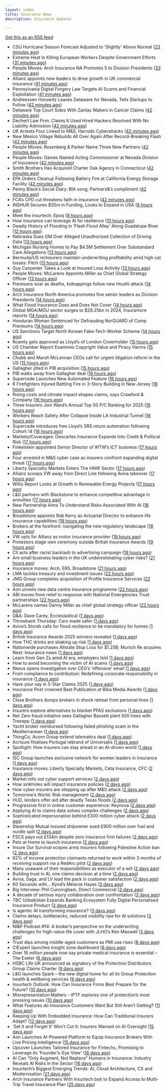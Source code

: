 ```yaml
---
layout: index
title: Insurance News
description: Insurance Updates

---
```


[Get this as an RSS feed](/insurance.rss)

<!-- news_marker starts -->
- CSU Hurricane Season Forecast Adjusted to ‘Slightly’ Above Normal ([23 minutes ago](https://www.insurancejournal.com/news/national/2025/07/11/831239.htm))
- Extreme Heat Is Killing European Workers Despite Government Efforts ([31 minutes ago](https://www.insurancejournal.com/news/international/2025/07/11/831148.htm))
- People Moves: Arch Insurance NA Promotes 5 to Division Presidents ([33 minutes ago](https://www.insurancejournal.com/news/national/2025/07/11/831232.htm))
- Allianz appoints new leaders to drive growth in UK commercial insurance ([41 minutes ago](https://www.reinsurancene.ws/allianz-appoints-new-leaders-to-drive-growth-in-uk-commercial-insurance/))
- Pennsylvania Digital Forgery Law Targets AI Scams and Financial Exploitation ([41 minutes ago](https://www.insurancejournal.com/news/east/2025/07/11/830890.htm))
- Andreessen Horowitz Leaves Delaware for Nevada, Tells Startups to Follow ([42 minutes ago](https://www.insurancejournal.com/news/east/2025/07/11/831227.htm))
- Delaware Top Court Sides With Zantac Makers in Cancer Claims ([42 minutes ago](https://www.insurancejournal.com/news/national/2025/07/11/831243.htm))
- Dechert Law Firm: Claims It Used Hired Hackers Resolved With No Liability Admission ([42 minutes ago](https://www.insurancejournal.com/news/east/2025/07/11/831256.htm))
- UK Arrests Four Linked to M&S, Harrods Cyberattacks ([42 minutes ago](https://www.insurancejournal.com/news/international/2025/07/11/831200.htm))
- New Mexico Village Rebuilds All Over Again After Record-Breaking Flash ([42 minutes ago](https://www.insurancejournal.com/news/west/2025/07/11/831158.htm))
- People Moves: Rosenberg & Parker Name Three New Partners ([42 minutes ago](https://www.insurancejournal.com/news/east/2025/07/11/831016.htm))
- People Moves: Gaines Named Acting Commissioner at Nevada Division of Insurance ([42 minutes ago](https://www.insurancejournal.com/news/west/2025/07/11/830591.htm))
- Smith Brothers Has Acquired Charter Oak Agency in Connecticut ([42 minutes ago](https://www.insurancejournal.com/news/east/2025/07/11/831235.htm))
- EPA Orders Cleanup Following Battery Fire at California Energy Storage Facility ([42 minutes ago](https://www.insurancejournal.com/news/west/2025/07/11/830600.htm))
- Penny Black’s Social Diary: BIA song; Partners&’s compliment ([42 minutes ago](https://www.postonline.co.uk/people/7957919/penny-black%E2%80%99s-social-diary-bia-song-partners%E2%80%99s-compliment))
- FCA’s CPD cut threatens faith in insurance ([42 minutes ago](https://www.postonline.co.uk/regulation/7958098/fca%E2%80%99s-cpd-cut-threatens-faith-in-insurance))
- INSHUR Secures $35m in Funding, Looks to Expand in USA ([8 hours ago](https://insurance-edge.net/2025/07/10/inshur-secures-35m-in-funding-looks-to-expand-in-usa/))
- Meet the insurtech: Epoq ([9 hours ago](https://www.dig-in.com/news/meet-the-insurtech-epoq))
- How insurance can leverage AI for resilience ([10 hours ago](https://www.dig-in.com/opinion/how-insurance-can-leverage-ai-for-resilience))
- Deadly History of Flooding in ‘Flash Flood Alley’ Along Guadalupe River ([12 hours ago](https://www.insurancejournal.com/news/southcentral/2025/07/10/831210.htm))
- Nebraska Sues GM Over Alleged Unauthorized Collection of Driving Data ([13 hours ago](https://www.insurancejournal.com/news/midwest/2025/07/10/831204.htm))
- Michigan Nursing Homes to Pay $4.5M Settlement Over Substandard Care Allegations ([13 hours ago](https://www.insurancejournal.com/news/midwest/2025/07/10/831198.htm))
- Bermuda/US re/insurers maintain underwriting profitability amid high cat losses: Fitch ([13 hours ago](https://www.reinsurancene.ws/bermuda-us-re-insurers-maintain-underwriting-profitability-amid-high-cat-losses-fitch/))
- Guy Carpenter Takes a Look at Insured Loss Activity ([13 hours ago](https://insurance-edge.net/2025/07/10/guy-carpenter-takes-a-look-at-insured-loss-activity/))
- People Moves: McLarens Appoints Miller as Chief Global Strategy Officer ([13 hours ago](https://www.insurancejournal.com/news/southcentral/2025/07/10/831192.htm))
- Premiums soar as deaths, kidnappings follow new Houthi attack ([14 hours ago](https://www.insurancebusinessmag.com/uk/news/breaking-news/premiums-soar-as-deaths-kidnappings-follow-new-houthi-attack-542180.aspx))
- Arch Insurance North America promotes five senior leaders as Division Presidents ([14 hours ago](https://www.reinsurancene.ws/arch-insurance-north-america-promotes-five-senior-leaders-as-division-presidents/))
- What Flood Insurance Does and Does Not Cover ([14 hours ago](https://www.insurancejournal.com/news/national/2025/07/10/831185.htm))
- Global MGA/MGU sector surges to $29.25bn in 2024, Insuramore reports ([14 hours ago](https://www.reinsurancene.ws/global-mga-mgu-sector-surges-to-29-25bn-in-2024-insuramore-reports/))
- Honduran Woman Sentenced for Defrauding NorGUARD of Comp Premiums ([14 hours ago](https://www.insurancejournal.com/news/southeast/2025/07/10/831174.htm))
- US Sanctions Target North Korean Fake-Tech-Worker Scheme ([14 hours ago](https://www.insurancejournal.com/news/national/2025/07/10/831172.htm))
- Roamly gets approved as Lloyd’s of London Coverholder ([15 hours ago](https://www.reinsurancene.ws/roamly-gets-approved-as-lloyds-of-london-coverholder/))
- US Chamber Report Examines Copyright Value and Piracy Harms ([15 hours ago](https://www.insurancejournal.com/news/national/2025/07/10/831168.htm))
- Chubb and Marsh McLennan CEOs call for urgent litigation reform in the US ([15 hours ago](https://www.reinsurancene.ws/chubb-and-marsh-mclennan-ceos-call-for-urgent-litigation-reform-in-the-us/))
- Gallagher jilted in PIB acquisition ([15 hours ago](https://www.insurancebusinessmag.com/uk/news/breaking-news/gallagher-jilted-in-pib-acquisition-542202.aspx))
- PIB walks away from Gallagher deal ([16 hours ago](https://www.postonline.co.uk/news/7958117/pib-walks-away-from-gallagher-deal))
- Supercede Launches New Automated Feature ([16 hours ago](https://insurance-edge.net/2025/07/10/supercede-launches-new-automated-feature/))
- 6 Firefighters Injured Battling Fire in 3-Story Building in New Jersey ([16 hours ago](https://www.insurancejournal.com/news/east/2025/07/10/831161.htm))
- Rising costs and climate impact shapes claims, says Crawford & Company ([16 hours ago](https://www.reinsurancene.ws/rising-costs-and-climate-impact-shapes-claims-says-crawford-company/))
- Three Insurers Join Ward’s Annual Top 50 P/C Ranking for 2025 ([16 hours ago](https://www.insurancejournal.com/news/national/2025/07/10/831155.htm))
- Workers Reach Safety After Collapse Inside LA Industrial Tunnel ([16 hours ago](https://www.insurancejournal.com/news/west/2025/07/10/831152.htm))
- Supercede introduces free Lloyd’s SRS return automation following Cohort 14 ([16 hours ago](https://www.reinsurancene.ws/supercede-introduces-free-lloyds-srs-return-automation-following-cohort-14/))
- Markets/Coverages: Descartes Insurance Expands Into Credit & Political Risk ([17 hours ago](https://www.insurancejournal.com/news/international/2025/07/10/831142.htm))
- Finkelstein appointed Senior Director of WTW’s ICT business ([17 hours ago](https://www.reinsurancene.ws/finkelstein-appointed-senior-director-of-wtws-ict-business/))
- Four arrested in M&S cyber case as insurers confront expanding digital threat ([17 hours ago](https://www.insurancebusinessmag.com/uk/news/cyber/four-arrested-in-mands-cyber-case-as-insurers-confront-expanding-digital-threat-542143.aspx))
- Liberty Specialty Markets Enters The HNW Sector ([17 hours ago](https://insurance-edge.net/2025/07/10/liberty-specialty-markets-enters-the-hnw-sector/))
- Allianz scoops VW away from Direct Line following Aviva takeover ([17 hours ago](https://www.insurancebusinessmag.com/uk/news/auto-motor/allianz-scoops-vw-away-from-direct-line-following-aviva-takeover-542129.aspx))
- Willis Report Looks at Growth in Renewable Energy Projects ([17 hours ago](https://insurance-edge.net/2025/07/10/willis-report-looks-at-growth-in-renewable-energy-projects/))
- L&G partners with Blackstone to enhance competitive advantage in annuities ([17 hours ago](https://www.reinsurancene.ws/lg-partners-with-blackstone-to-enhance-competitive-advantage-in-annuities/))
- New Partnership Aims To Understand Risks Associated With AI ([18 hours ago](https://insurance-edge.net/2025/07/10/new-partnership-aims-to-understand-risks-associated-with-ai/))
- Broadstone appoints Rob Kerry as Actuarial Director to enhance life insurance capabilities ([18 hours ago](https://ifamagazine.com/broadstone-appoints-rob-kerry-as-actuarial-director-to-enhance-life-insurance-capabilities/))
- Brokers at the forefront: navigating the new regulatory landscape ([18 hours ago](https://www.insurancebusinessmag.com/uk/news/breaking-news/brokers-at-the-forefront-navigating-the-new-regulatory-landscape-542106.aspx))
- VW opts for Allianz as motor insurance provider ([19 hours ago](https://www.postonline.co.uk/personal/7958114/vw-opts-for-allianz-as-motor-insurance-provider))
- Protestors stage own ceremony outside British Insurance Awards ([19 hours ago](https://www.postonline.co.uk/news/7958112/protestors-stage-own-ceremony-outside-british-insurance-awards))
- CII acts after racist backlash to advertising campaign ([19 hours ago](https://www.postonline.co.uk/news/7958113/cii-acts-after-racist-backlash-to-advertising-campaign))
- Are small business leaders in the UK underestimating cyber risks? ([21 hours ago](https://www.insurancebusinessmag.com/uk/news/cyber/are-small-business-leaders-in-the-uk-underestimating-cyber-risks-542090.aspx))
- Insurance moves: Arch, ERS, Broadstone ([21 hours ago](https://www.insurancebusinessmag.com/uk/news/breaking-news/insurance-moves-arch-ers-broadstone-542088.aspx))
- LMA tackles treasury and investment issues ([22 hours ago](https://www.insurancebusinessmag.com/uk/news/breaking-news/lma-tackles-treasury-and-investment-issues-542087.aspx))
- JMG Group completes acquisition of Profile Insurance Services ([22 hours ago](https://www.insurancebusinessmag.com/uk/news/breaking-news/jmg-group-completes-acquisition-of-profile-insurance-services-542083.aspx))
- Aon unveils new data centre insurance programme ([22 hours ago](https://www.insurancebusinessmag.com/uk/news/breaking-news/aon-unveils-new-data-centre-insurance-programme-542077.aspx))
- ABI moves from relief to response with National Emergencies Trust partnerships ([22 hours ago](https://www.insurancebusinessmag.com/uk/news/non-profits/abi-moves-from-relief-to-response-with-national-emergencies-trust-partnerships-542076.aspx))
- McLarens names Danny Miller as chief global strategy officer ([23 hours ago](https://www.insurancebusinessmag.com/uk/news/breaking-news/mclarens-names-danny-miller-as-chief-global-strategy-officer-542066.aspx))
- Q&A: Dave Carey, Ecclesiastical ([1 days ago](https://www.postonline.co.uk/commercial/7957606/qa-dave-carey-ecclesiastical))
- Throwback Thursday: Cars made safer ([1 days ago](https://www.postonline.co.uk/personal/7956734/throwback-thursday-cars-made-safer))
- Aviva’s Storah calls for flood resilience to be mandatory for homes ([1 days ago](https://www.postonline.co.uk/personal/7958012/aviva%E2%80%99s-storah-calls-for-flood-resilience-to-be-mandatory-for-homes))
- British Insurance Awards 2025 winners revealed ([1 days ago](https://www.postonline.co.uk/broker/7958092/british-insurance-awards-2025-winners-revealed))
- How THC drinks are shaking up risk ([1 days ago](https://www.dig-in.com/opinion/how-thc-drinks-are-shaking-up-risk))
- Nationwide purchases Allstate Stop Loss for $1.25B; Munich Re acquires Next: Insurance news ([1 days ago](https://www.dig-in.com/news/nationwide-allstate-stop-loss-1-25b-munich-re-acquires-next))
- Learn from Gen Zs amid AI era, employers told ([1 days ago](https://www.insurancebusinessmag.com/uk/business-strategy/learn-from-gen-zs-amid-ai-era-employers-told-542007.aspx))
- How to avoid becoming the victim of AI scams ([1 days ago](https://www.dig-in.com/podcast/how-to-avoid-becoming-the-victim-of-ai-scams))
- Nexus opens investigation over CEO’s ‘offensive’ email ([1 days ago](https://www.postonline.co.uk/lloyd%E2%80%99slondon/7958105/nexus-opens-investigation-over-ceo%E2%80%99s-%E2%80%98offensive%E2%80%99-email))
- From compliance to contribution: Redefining corporate responsibility in insurance ([1 days ago](https://www.insurancebusinessmag.com/uk/news/breaking-news/from-compliance-to-contribution-redefining-corporate-responsibility-in-insurance-541939.aspx))
- Have your say in 5-Star Claims 2025 ([1 days ago](https://www.insurancebusinessmag.com/uk/news/claims/have-your-say-in-5star-claims-2025-541937.aspx))
- Insurance Post crowned Best Publication at Biba Media Awards ([1 days ago](https://www.postonline.co.uk/news/7958106/insurance-post-crowned-best-publication-at-biba-media-awards))
- Close Brothers dumps brokers in shock retreat from personal lines ([1 days ago](https://www.insurancebusinessmag.com/uk/news/breaking-news/close-brothers-dumps-brokers-in-shock-retreat-from-personal-lines-541924.aspx))
- Insurers explore alternatives to blanket PFAS exclusions ([1 days ago](https://www.postonline.co.uk/commercial/7958054/insurers-explore-alternatives-to-blanket-pfas-exclusions))
- Net Zero fraud initiative sees Gallagher Bassett plant 500 trees with Treeapp ([1 days ago](https://www.insurancebusinessmag.com/uk/news/environmental/net-zero-fraud-initiative-sees-gallagher-bassett-plant-500-trees-with-treeapp-541918.aspx))
- Yacht broker reimbursed following failed phishing scam in the Mediterranean ([1 days ago](https://www.insurancebusinessmag.com/uk/news/cyber/yacht-broker-reimbursed-following-failed-phishing-scam-in-the-mediterranean-541911.aspx))
- ThingCo, Acorn Group extend telematics deal ([1 days ago](https://www.insurancebusinessmag.com/uk/news/auto-motor/thingco-acorn-group-extend-telematics-deal-541908.aspx))
- Acrisure finalises Portugal rebrand of Universalis ([1 days ago](https://www.insurancebusinessmag.com/uk/news/breaking-news/acrisure-finalises-portugal-rebrand-of-universalis-541900.aspx))
- Spotlight: How insurers can stay ahead in an AI-driven world ([1 days ago](https://www.postonline.co.uk/market-access/technology/7957883/spotlight%C2%A0how-insurers-can-stay-ahead-in-an-ai-driven-world))
- ISC Group launches exclusive network for women leaders in insurance ([1 days ago](https://www.insurancebusinessmag.com/uk/news/diversity-inclusion/isc-group-launches-exclusive-network-for-women-leaders-in-insurance-541899.aspx))
- Insurance moves: Liberty Specialty Markets, Ceta Insurance, CFC ([2 days ago](https://www.insurancebusinessmag.com/uk/news/breaking-news/insurance-moves-liberty-specialty-markets-ceta-insurance-cfc-541898.aspx))
- Markel rolls out cyber support services ([2 days ago](https://www.insurancebusinessmag.com/uk/news/cyber/markel-rolls-out-cyber-support-services-541897.aspx))
- How sinkholes will impact insurance policies ([2 days ago](https://www.postonline.co.uk/claims/7957607/how-sinkholes-will-impact-insurance-policies))
- How cyber insurers are stepping up after M&S attack ([2 days ago](https://www.postonline.co.uk/commercial/7957857/how-cyber-insurers-are-stepping-up-after-ms-attack))
- Tomorrow’s World: Risk management ([2 days ago](https://www.postonline.co.uk/risk-management/7958004/tomorrow%E2%80%99s-world-risk-management))
- HUD, lenders offer aid after deadly Texas floods ([2 days ago](https://www.dig-in.com/news/mortgage-relief-rolls-out-in-flood-hit-texas))
- Progressive first in online customer experience: Keynova ([2 days ago](https://www.dig-in.com/news/progressive-first-in-online-customer-experience-keynova))
- Applying AI to claims data solves complex challenges ([2 days ago](https://www.dig-in.com/news/applying-ai-to-claims-data-solves-complex-challenges))
- Sophisticated impersonation behind £300 million cyber attack ([2 days ago](https://www.insurancebusinessmag.com/uk/news/cyber/sophisticated-impersonation-behind-300-million-cyber-attack-541874.aspx))
- Steamship Mutual insured shipowner sued £900 million over fuel and nurdle spill ([2 days ago](https://www.insurancebusinessmag.com/uk/news/marine/steamship-mutual-insured-shipowner-sued-900-million-over-fuel-and-nurdle-spill-541866.aspx))
- FSCS pays out £134m despite zero insurance firm failures ([2 days ago](https://www.postonline.co.uk/news/7958101/fscs-pays-out-%C2%A3134m-despite-zero-insurance-firm-failures))
- Pets at Home to launch insurance ([2 days ago](https://www.postonline.co.uk/news/7958084/pets-at-home-to-launch-insurance))
- Insure Our Survival scopes arms insurers following Palestine Action ban ([2 days ago](https://www.postonline.co.uk/news/7958094/insure-our-survival-scopes-arms-insurers-following-palestine-action-ban))
- 62% of income protection claimants returned to work within 3 months of receiving support via a RedArc pilot ([2 days ago](https://ifamagazine.com/62-of-income-protection-claimants-returned-to-work-within-3-months-of-receiving-support-via-a-redarc-pilot/))
- Many unaware of their responsibilities as executor of a will ([2 days ago](https://ifamagazine.com/many-unaware-of-their-responsibilities-as-executor-of-a-will/))
- Building trust in AI, one claims decision at a time ([2 days ago](https://www.postonline.co.uk/market-access/technology/7957963/building-trust-in-ai-one-claims-decision-at-a-time))
- Aviva, Saga, and LV lead the pack in customer satisfaction ([2 days ago](https://www.postonline.co.uk/personal/7958093/aviva-saga-and-lv-lead-the-pack-in-customer-satisfaction))
- 60 Seconds with... Kynd’s Melanie Hayes ([3 days ago](https://www.postonline.co.uk/people/7957955/60-seconds-with-kynd%E2%80%99s-melanie-hayes))
- Big Interview: Phil Cunningham, Direct Commercial ([3 days ago](https://www.postonline.co.uk/people/7958052/big-interview-phil-cunningham-direct-commercial))
- A decade of serious injury collaboration over confrontation ([3 days ago](https://www.postonline.co.uk/claims/7958011/a-decade-of-serious-injury-collaboration-over-confrontation))
- TBC Uzbekistan Expands Banking Ecosystem Fully Digital Personalised Insurance Product ([3 days ago](https://thefintechtimes.com/tbc-uzbekistan-launches-fully-digital-personalised-insurance-product/))
- Is agentic AI transforming insurance? ([3 days ago](https://www.dig-in.com/opinion/is-agentic-ai-transforming-insurance))
- Claims delays, bottlenecks, reduced visibility ripe for AI solutions ([3 days ago](https://www.dig-in.com/news/claims-delays-bottlenecks-visibility-ripe-for-ai-solutions))
- NI&P Podcast #14: A broker’s perspective on the underwriting challenges for high-value life cover with JLHO’s Ken Maxwell ([3 days ago](https://ifamagazine.com/nip-podcast-14-a-brokers-perspective-on-the-underwriting-challenges-for-high-value-life-cover-with-jlhos-ken-maxwell/))
- Trust dips among middle-aged customers as PMI use rises ([8 days ago](https://ifamagazine.com/trust-dips-among-middle-aged-customers-as-pmi-use-rises/))
- CIExpert launches insight zone dashboard ([8 days ago](https://ifamagazine.com/ciexpert-launches-insight-zone-dashboard/))
- Over 16 million people now say private medical insurance is essential – The Exeter ([8 days ago](https://ifamagazine.com/over-16-million-people-now-say-private-medical-insurance-is-essential-the-exeter/))
- HSBC Life UK announced as signatory of the Protection Distributors Group Claims Charter ([9 days ago](https://ifamagazine.com/hsbc-life-uk-announced-as-signatory-of-the-protection-distributors-group-claims-charter/))
- L&G launches Spark – the new digital home for all its Group Protection health & wellbeing services ([9 days ago](https://ifamagazine.com/lg-launches-spark-the-new-digital-home-for-all-its-group-protection-health-wellbeing-services/))
- Insurtech Outlook: How Can Insurance Firms Best Prepare for the Future? ([10 days ago](https://thefintechtimes.com/insurtech-outlook-how-can-insurance-firms-best-prepare-for-the-future/))
- Misrepresentation Matters – IPTF explores one of protection’s most pressing issues ([10 days ago](https://ifamagazine.com/misrepresentation-matters-iptf-explores-one-of-protections-most-pressing-issues/))
- What Features do Insurance Customers Want But Still Aren’t Getting? ([11 days ago](https://thefintechtimes.com/what-features-do-insurance-customers-want-but-still-arent-getting/))
- Keeping Up With Embedded Insurance: How Can Traditional Insurers Adapt? ([12 days ago](https://thefintechtimes.com/keeping-up-with-embedded-insurance-how-can-traditional-insurers-adapt/))
- ‘Set It and Forget It’ Won’t Cut It: Insurers Warned on AI Oversight ([15 days ago](https://thefintechtimes.com/set-it-and-forget-it-wont-cut-it-insurers-warned-on-ai-oversight/))
- Aon Launches AI-Powered Platform to Equip Insurance Brokers With Live Pricing Intelligence ([15 days ago](https://thefintechtimes.com/aon-launches-ai-powered-platform-to-equip-insurance-brokers-with-live-pricing-intelligence/))
- Upcover Launches Tailored Insurance for Fintechs, Promising to Leverage its ‘Founder’s-Eye View’ ([16 days ago](https://thefintechtimes.com/upcover-launches-tailored-insurance-for-fintechs-promising-to-leverage-its-founders-eye-view/))
- AI Can “Only Augment, Not Replace” Humans in Insurance: Industry Reveals AI Risks in the Sector ([16 days ago](https://thefintechtimes.com/ai-can-only-augment-not-replace-humans-in-insurance-industry-reveals-ai-risks-in-the-sector/))
- Insurtech’s Biggest Emerging Trends: AI, Cloud Architecture, CX and Modernisation ([21 days ago](https://thefintechtimes.com/insurtech-biggest-emerging-trends-ai-cloud-architecture-cx-and-data/))
- Arch Insurance Partners With Insurtech bolt to Expand Access to Multi-Trip Travel Insurance Plan ([25 days ago](https://thefintechtimes.com/arch-insurance-partners-with-insurtech-bolt-to-expand-access-to-multi-trip-travel-insurance-plan/))

<!-- news_marker ends -->